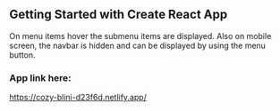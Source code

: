 ## Getting Started with Create React App

On menu items hover the submenu items are displayed. Also on mobile screen, the navbar is hidden and can be displayed by using the menu button.

### App link here:

https://cozy-blini-d23f6d.netlify.app/
